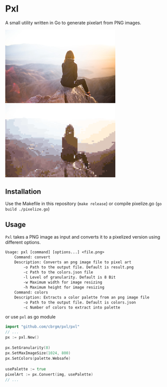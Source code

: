 # Pxl

A small utility written in Go to generate pixelart from PNG images.

<p float="left">
  <img src="examples/in_01.png" width="350" />
  <img src="examples/out_01.png" width="350" />
</p>

## Installation

Use the Makefile in this repository (`make release`) or compile pixelize.go (`go build ./pixelize.go`)

## Usage

`Pxl` takes a PNG image as input and converts it to a pixelized version using different options.

```
Usage: pxl [command] [options...] <file.png>
	Command: convert
	Description: Converts an png image file to pixel art
		-o Path to the output file. Default is result.png
		-c Path to the colors.json file
		-l Level of granularity. Default is 8 Bit
		-w Maximum width for image resizing
		-h Maximum height for image resizing
	Command: colors
	Description: Extracts a color palette from an png image file
		-o Path to the output file. Default is colors.json
		-c Number of colors to extract into palette
```

or use `pxl` as go module

```go
import "github.com/cbrgm/pxl/pxl"
// ...
px := pxl.New()

px.SetGranularity(8)
px.SetMaxImageSize(1024, 800)
px.SetColors(palette.Websafe)

usePalette := true
pixelArt := px.Convert(img, usePalette)
// ...
```